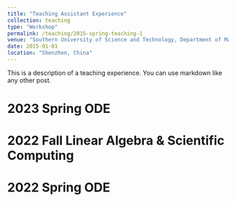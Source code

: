 ```yaml
---
title: "Teaching Assistant Experience"
collection: teaching
type: "Workshop"
permalink: /teaching/2015-spring-teaching-1
venue: "Southern University of Science and Technology, Department of Mathematics"
date: 2015-01-01
location: "Shenzhen, China"
---
```


This is a description of a teaching experience. You can use markdown like any other post.

2023 Spring ODE
======

2022 Fall Linear Algebra & Scientific Computing
======

2022 Spring ODE
======
